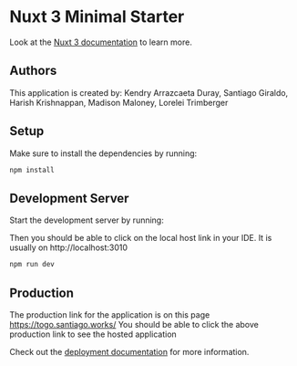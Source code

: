 # Nuxt 3 Minimal Starter

Look at the [Nuxt 3 documentation](https://nuxt.com/docs/getting-started/introduction) to learn more.

## Authors

This application is created by: Kendry Arrazcaeta Duray, Santiago Giraldo, Harish Krishnappan, Madison Maloney, Lorelei Trimberger

## Setup

Make sure to install the dependencies by running:

```bash
npm install
```

## Development Server

Start the development server by running:

Then you should be able to click on the local host link in your IDE. It is usually on http://localhost:3010

```bash
npm run dev
```

## Production

The production link for the application is on this page https://togo.santiago.works/
You should be able to click the above production link to see the hosted application


Check out the [deployment documentation](https://nuxt.com/docs/getting-started/deployment) for more information.
